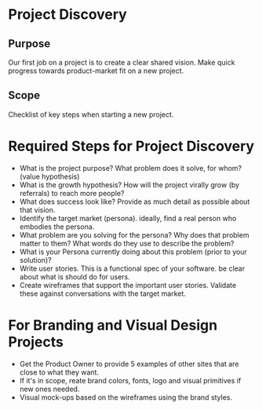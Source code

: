 
# Project Discovery

## Purpose

Our first job on a project is to create a clear shared vision. Make quick progress towards product-market fit on a new project.

## Scope

Checklist of key steps when starting a new project.

# Required Steps for Project Discovery
  
  * What is the project purpose? What problem does it solve, for whom? (value hypothesis)
  * What is the growth hypothesis? How will the project virally grow (by referrals) to reach more people?
  * What does success look like? Provide as much detail as possible about that vision.
  * Identify the target market (persona). ideally, find a real person who embodies the persona.
  * What problem are you solving for the persona? Why does that problem matter to them? What words do they use to describe the problem?
  * What is your Persona currently doing about this problem (prior to your solution)?
  * Write user stories. This is a functional spec of your software. be clear about what is should do for users.
  * Create wireframes that support the important user stories. Validate these against conversations with the target market.

# For Branding and Visual Design Projects
  * Get the Product Owner to provide 5 examples of other sites that are close to what they want.
  * If it's in scope, reate brand colors, fonts, logo and visual primitives if new ones needed.
  * Visual mock-ups based on the wireframes using the brand styles.
